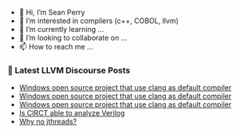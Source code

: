 - 👋 Hi, I’m Sean Perry
- 👀 I’m interested in compilers (c++, COBOL, llvm)
- 🌱 I’m currently learning ...
- 💞️ I’m looking to collaborate on ...
- 📫 How to reach me ...

<!---
s66perry/s66perry is a ✨ special ✨ repository because its `README.md` (this file) appears on your GitHub profile.
You can click the Preview link to take a look at your changes.
--->
### 📕 Latest LLVM Discourse Posts

<!-- DISCOURSE-LLVM:START -->
- [Windows open source project that use clang as default compiler](https://discourse.llvm.org/t/windows-open-source-project-that-use-clang-as-default-compiler/69181#post_3)
- [Windows open source project that use clang as default compiler](https://discourse.llvm.org/t/windows-open-source-project-that-use-clang-as-default-compiler/69181#post_2)
- [Windows open source project that use clang as default compiler](https://discourse.llvm.org/t/windows-open-source-project-that-use-clang-as-default-compiler/69181#post_1)
- [Is CIRCT able to analyze Verilog](https://discourse.llvm.org/t/is-circt-able-to-analyze-verilog/66281#post_5)
- [Why no jthreads?](https://discourse.llvm.org/t/why-no-jthreads/69168#post_3)
<!-- DISCOURSE-LLVM:END -->
